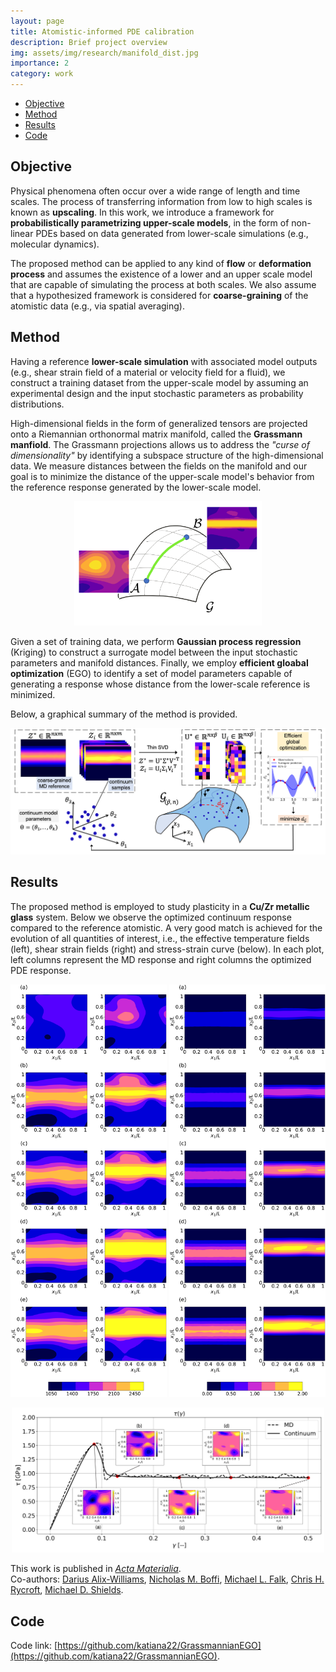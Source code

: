 ```yaml
---
layout: page
title: Atomistic-informed PDE calibration
description: Brief project overview
img: assets/img/research/manifold_dist.jpg
importance: 2
category: work
---
```


* [Objective](#objective)
* [Method](#method)
* [Results](#results)
* [Code](#code)

## Objective
Physical phenomena often occur over a wide range of length and time scales. The process of transferring information from low to high scales is known as **upscaling**. 
In this work, we introduce a framework for **probabilistically parametrizing upper-scale models**, in the form of non-linear PDEs based on data generated from lower-scale simulations (e.g., molecular dynamics). 

The proposed method can be applied to any kind of **flow** or **deformation process** and assumes the existence of a lower and an upper scale model that are capable of simulating the process at both scales. We also assume that a hypothesized framework is considered for **coarse-graining** of the atomistic data (e.g., via spatial averaging). 


## Method 
Having a reference **lower-scale simulation** with associated model outputs (e.g., shear strain field of a material or velocity field for a fluid), we construct a training dataset from the upper-scale model by assuming an experimental design and the input stochastic parameters as probability distributions.

High-dimensional fields in the form of generalized tensors are projected onto a Riemannian orthonormal matrix manifold, called the **Grassmann manfiold**. The Grassmann projections allows us to address the *"curse of dimensionality"* by identifying a subspace structure of the high-dimensional data. We measure distances between the fields on the manifold and our goal is to minimize the distance of the upper-scale model's behavior from the reference response generated by the lower-scale model. 

<p align="center">
  <img src="/assets/img/research/manifold_dist.jpg" alt="manifold distance" style="width:300px;"/>
</p>

Given a set of training data, we perform **Gaussian process regression** (Kriging) to construct a surrogate model between the input stochastic parameters and manifold distances. Finally, we employ **efficient gloabal optimization** (EGO) to identify a set of model parameters capable of generating a response whose distance from the lower-scale reference is minimized. 

Below, a graphical summary of the method is provided.

<p align="center">
  <img src="/assets/img/research/Graphical-illustration.jpg" alt="method" style="width:800px;"/>
</p>


## Results
The proposed method is employed to study plasticity in a **Cu/Zr metallic glass** system. Below we observe the optimized continuum response compared to the reference atomistic. A very good match is achieved for the evolution of all quantities of interest, i.e., the effective temperature fields (left), shear strain fields (right) and stress-strain curve (below). In each plot, left columns represent the MD response and right columns the optimized PDE response.

<p align="center">
  <img src="/assets/img/research/eff-temp-application.jpg" width="250" />  <img src="/assets/img/research/shear-strain-application.jpg" width="250"/> 
</p>
  
<p align="center">
  <img src="/assets/img/research/stress--strain-application.jpg" alt="stress-strain curve" width="500"/>
</p>  

This work is published in [_Acta Materialia_](https://www.sciencedirect.com/science/article/pii/S1359645421003888?dgcid=coauthor).     
Co-authors: [Darius Alix-Williams](https://github.com/dalixwill), [Nicholas M. Boffi](https://nmboffi.github.io/), [Michael L. Falk](https://engineering.jhu.edu/faculty/michael-falk/), [Chris H. Rycroft](https://people.seas.harvard.edu/~chr/), [Michael D. Shields](https://engineering.jhu.edu/faculty/michael-shields/).

## Code  
Code link: [https://github.com/katiana22/GrassmannianEGO](https://github.com/katiana22/GrassmannianEGO).

